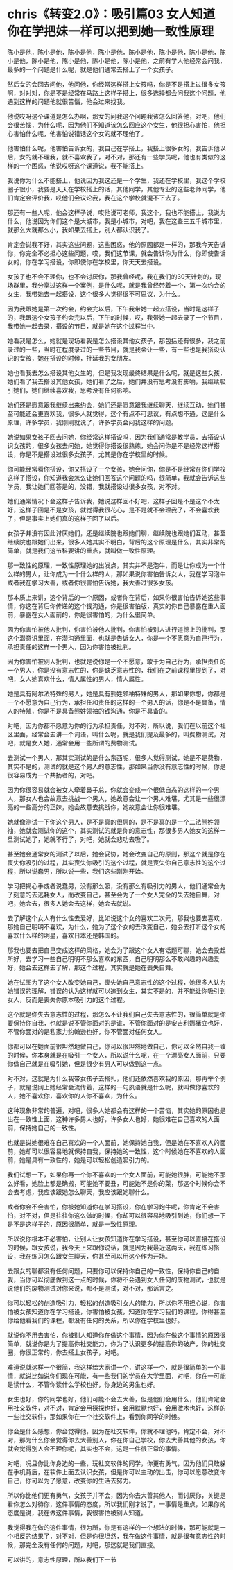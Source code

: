 # chris《转变2.0》：吸引篇03 女人知道你在学把妹一样可以把到她一致性原理

陈小是他，陈小是他，陈小是他，陈小是他，陈小是他，陈小是他，陈小是他，陈小是他，陈小是他，陈小是他，陈小是他，陈小是他，之前有学人他经常会问我，最多的一个问题是什么呢，就是他们通常去搭上了一个女孩子。

然后女的会回去问他，他问他，你经常这样搭上女孩吗，你是不是搭上过很多女孩啊，对对对，你是不是经常在马路上这样子搭上，很多选择都会问我这个问题，他遇到这样的问题他就很苦惱，他会过来找我。

他说哎呀这个课道是怎么办啊，那女的问我这个问题我该怎么回答他，对吧，他们会很苦惱，为什么呢，因为他们不知道该怎么回应这个女生，他很担心害怕，他担心害怕什么呢，他害怕说错话这个女的就不理他了。

他害怕什么呢，他害怕告诉女的，我自己在学搭上，我搭上很多女的，我告诉他以后，女的就不理我，就不喜欢我了，对不对，那还有一些学员呢，他也有类似的这样的一个困惑，他说哎呀这个课道说，我不能搭上。

我说你为什么不能搭上，他说因为我这还是一个学生，我还在学校里，我这个学校圈子很小，我要是天天在学校搭上的话，其他同学，其他专业的这些老师同学，他们肯定会评价我，哎他们会议论我，我在这个学校就混不下去了。

那还有一些人呢，他会这样子说，哎他说可老师，我这个，我也不能搭上，我说为什么，他说因为你们这个是大城市，我是小城市，对吧，我在这些三五千城市里，就那么大就那么小，我如果去搭上，别人都认识我了。

肯定会说我不好，其实这些问题，这些困惑，他的原因都是一样的，那我今天告诉你，你完全不必担心这些问题，哎，我们这节课，就会告诉你为什么，你即使告诉女的，你在学习搭设，你即使你在学校里，你天天去搭设。

女孩子也不会不理你，也不会讨厌你，那我曾经呢，我在我们的30天计划的，现场群里，我分享过这样一个案例，是什么呢，就是我曾经带着一个，第一次约会的女生，我带她去一起搭设，这个很多人觉得很不可思议，为什么。

因为我跟她是第一次约会，约会完以后，下午我带她一起去搭设，当时是这样子的，我跟这个女孩子约会完以后，下午的时候，哎，我带她一起去录了一个节目，我带她一起去录，搭设的节目，就是她在这个过程当中。

她看我是怎么，她就是现场看我是怎么搭设其他女孩子，那包括还有很多，我之前录过的一些，当时在程度录过的一些节目，就是我会让一些，有一些也是我搭设认识的女孩，她在搭设的时候，拌延我的女朋友。

她也看我去怎么搭设其他女生的，但是我发现最终结果是什么呢，就是这些女孩，她们看了我去搭设其他女孩，她们看了之后，她们并没有思考没有影响，我继续吸引她们，她们继续喜欢我，思考没有任何影响。

她们还是愿意跟我继续出来约会，她们还是愿意跟我继续聊天，继续互动，她们甚至可能还会更喜欢我，很多人就觉得，这个有点不可思议，有点想不通，这是什么原理，许多学员，我刚刚就说了，许多学员会问我这样的问题。

她说如果女孩子回去问她，你经常这样搭设吗，因为我们通常是教学员，去搭设认识女孩的，很多女孩去问她，她觉得你搭设很熟练，她会问你是不是经常这样搭设，你是不是搭设过很多女孩子，尤其是你在学校里的时候。

你可能经常看你搭设，你又搭设了一个女孩，她会问你，你是不是经常在你们学校这样子搭设，你知道我会怎么让她们回答这个问题的吗，很简单，我就会告诉这些学员，我让她们回答是的，没错，我就搭设过很多女孩，对不对。

她们通常情况下会这样子告诉我，她说这样回不好吧，这样子回是不是这个不太好，这样子回是不是女孩，就觉得我很花心，是不是就不会理我了，不会喜欢我了，但是事实上她们真的这样子回了以后。

女孩子并没有因此讨厌她们，还是继续院也跟她们聊，继续院也跟她们互动，甚至继续院也跟她们出来，很多人她其实不明白，背后的这个原理是什么，其实非常的简单，就是我们这节科要讲的重点，就叫做一致性原理。

那一致性的原理，一致性原理她的出发点，其实并不是泡牛，而是让你成为一个什么样的男人，让你成为一个什么样的人，那如果说你害怕告诉女人，我在学习泡牛或者我在学习大善，或者你很害怕告诉她，我大善过很多女孩。

那本质上来讲，这个背后的一个原因，或者你在背后，如果你很害怕告诉她这些事情，你这在背后你传递的这个钱沟通，你是很害怕版，真实的你自己暴露在重人面前，暴露在女人面前的，你是很害怕的，为什么很简单。

因为你害怕被他人批判，你害怕被他人批判，你害怕被别人进行道德上的批判，那这个潜意识里面，在潜沟通里面，也就是告诉女人，你是一个不愿意为自己行为，承担责任的这样一个男人，因为你害怕被批判。

因为你害怕被别人批判，也就是说你是一个不愿意，敢于为自己行为，承担责任的一个男人，你是没有意志性的，你是缺乏意志性的，我们在之前课程里提到了，对吧，女人她喜欢什么，情人属性的男人，情人属性。

她是具有阿尔法特殊的男人，她是具有熊姓领袖特殊的男人，那如果你想，你都是一个不愿意为自己行为，承担任和责任的这样的一个男人的话，你是不是具备，情人的特殖，你是不是具备熊姓领袖的钱沟通，你是不具备的。

对吧，因为你都不愿意为你的行为承担责任，对不对，所以说，我们在以前这个社区里面，经常会去讲一个词语，叫什么呢，就是我们提及最多的，叫费物测试，对吧，就是女人她，通常会用一些所谓的费物测试。

去测试一个男人，那其实测试的是什么东西呢，很多人觉得测试，她是不是费物，其实不是的，测试的就是这个男人的意志性，那如果当你没有意志性的时候，你是很容易成为一个共扬者的，对吧。

因为你很容易就会被女人牵着鼻子总，你就会变成一个很低自态的这样的一个男人，那女人也会故意去挑战一个男人，她故意会让一个男人难堪，尤其是一些很漂亮的一些高分的正妹，她会故意去挑战你，她故意会让你很难堪。

她就像测试一下你这个男人，是不是真的很屌的，是不是真的是一个二法熊姓领袖，她就会测试你的这个，其实测试的就是你的意志性，那很多男人她女的这样一旦测试她了，她就不行了，对吧，她就会悲功去吸了。

甚至她会通常女的测试了以后，她会妥协，她会改变自己的原则，那这个就是你在喪失你吸引的过程，其实喪失你吸引的这个过程，就是喪失你自己意志性的这个过程，所以说蠢男，所以说一些，我们这些刚刚开始。

学习把揭心手或者说蠢男，没有那么吸，没有那么有吸引力的男人，他们通常会为了刻意的去逃耗女人，而改变自己，甚至会为了一个女人完全的失去她自舞，对吧，她会去，很多人她会去这样，她会去就说。

去了解这个女人有什么性去爱好，比如说这个女的喜欢二次元，那我也要去喜欢，那她自己明明不喜欢，为什么，她为了这个女的去改变自己，她会去打听这个女的喜欢什么样的明星，喜欢日本还是韩国的。

那我也要去把自己变成这样的风格，她会为了跟这个女人有话题可聊，她会去投起所好，去学习一些自己明明不那么喜欢的东西，自己明明那么不敢兴趣的兴趣爱好，她会去这样去了解，那这个过程，其实就是她在喪失自舞。

她在试图为了这个女人改变她自己，喪失她自己意志性的这个过程，她很多人认为她错误的理解，错误的认为这样就可以追到女生，其实不是的，并不能让你吸引到女人，反而是喪失你原本吸引力的这个过程。

这个就是你失去意志性的过程，那怎么不让我们自己失去意志性的，很简单就是你要保持你自我，也就是说不管你面对的是谁，不管你面对的是安吉利娜猪立也好，不管你面对的是私家力约翰逊也好，你不管面对任何女人。

你都可以在她面前很坦然地做自己，你可以很坦然地做自己，你可以全然自我一致的时候，你本身就是在吸引一个女人，所以说什么呢，在一个漂亮女人面前，只要你做自己就是在吸引她，但是很少有男人可以做到这一点。

对不对，这就是为什么我带女孩子去搭扎，他们还依然喜欢我的原因，那再举个例子，就是说网上她经常会流传着，这样的一句夙语就是什么呢，就叫做你喜欢的人，她不喜欢你，喜欢你的人你不喜欢，为什么。

这种现象非常的普遍，对吧，很多人她都会有这样的一个苦恼，其实她的原因也是出在一致性上面，这种许多男人也好，许多女人也好，她很难在自己喜欢的人面前，保持她自己的一致性。

也就是说她很难在自己喜欢的一个人面前，她保持她自我，但是她在不喜欢人的面前，她却可以很容易地就保持自我，保持她的一致性，这个时候她在不喜欢的人面前，她是具有一致性的，她是可以轻松创造吸引力的。

我们试想一下，如果你再一个你不喜欢的一个女人面前，可能她很胖，可能她不那么好看，她脸上都是确搬，可能她不要丑，可能她不是你的菜，那这个时候你会不会去考虑，我应该跟她怎么聊天，我应该跟她聊什么。

或者你会不会害怕，你被她知道你在学习搭设，你在学习炮牛呢，你肯定不会害怕，对不对，但是往往你这么做的时候，你却可以很容易地吸引到她，你们想一下是不是这样子的，原因很简单，就是一致性原理。

所以说你根本不必害怕，让别人让女孩知道你在学习搭设，甚至你可以直接在搭设的时候，跟女孩说，我今天上来跟你说话，就是因为我最近这两天，我在练习搭设，我在练习怎么跟女生聊天，你甚至可以用这个作为开场。

去跟女的聊都没有任何问题，只要你可以保持你自己的一致性，保持你自己的自我，当你可以彻底做到这一点的时候，你将不会遇到女人任何的废物测试，也就是说他们的废物测试对你来说，都不是测试，对不对，那话言之。

你可以轻松的创造吸引力，轻松的创造吸引女人的能力，所以你不用担心说，你害怕被女孩知道你在学习搭设，你害怕被女孩，知道你在学习我们的课程，你得甚至你给他看我们的课程，都没有任何的关系，所以你在学校里也好。

就说你不用去害怕，你被别人知道你在做这个事情，因为你在做这个事情的原因很简单，就说你是为了提高你社交能力，你为了认识更多的提高你的破产，你的社交圈，你很正常的，你去搭上女孩子，对吧。

难道说就这样一个很简，我这样给大家讲一个，讲这样一个，就是很简单的一个事情，就说比如说你们现在可能，有一些我们的学员在大学里面，对吧，你在一可能是读什么，不管你读什么学校也好，你身边的男生也好。

女生也好，你的同学也好，他们可能不会去大善，但是他们会用什么，他们肯定会用社交软件，对不对，肯定会用探探也好，会用默默也好，会用激木也好，这样的一些社交软件，那如果你在一个社交软件上，看到你同学的时候。

你会是什么感想，你会觉得他，因为在社交软件，你就不理他吗，肯定不会，对不对，那为什么你会觉得你去大善别人，你在你自己学校，你去大善其他的女孩，你就会觉得别人会不理你呢，其实也不会，这是一件很正常的事情。

对吧，况且你比你身边的一些，玩社交软件的同学，你更有勇气，因为他们只敢躲在手机背后，在软件上面去认识女孩，但是你可以主动的出击，你可以愿意改变你自己，你可以为了愿意，改变你的生活去努力。

所以你比他们更有勇气，女孩子并不会，因为你去大善其他人，而讨厌你，关键是看你怎么对待你，这件事情的态度，所以我们刚才说了，一事情是重点，如果你的态度是说，我在做这件事情，我很害怕被别人知道。

我觉得我在做的这件事情，很为所，你是有这样的一个想法的时候，那可能就是一个相反的结果了，对不对，但是你很坦然，我在做这件事情，就是很有意志性的时候，那完全没有任何的问题，对吧，那这就是我们直接。

可以讲的，意志性原理，所以我们下一节